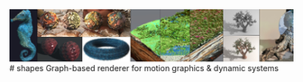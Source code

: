 <img src="https://github.com/quantasci/shapes/blob/main/gallery/shapes_teaser.jpg">
# shapes
Graph-based renderer for motion graphics &amp; dynamic systems
